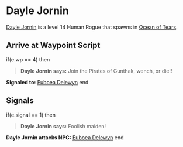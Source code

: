 # Dayle Jornin



[Dayle Jornin](/npc/69153) is a level 14 Human Rogue that spawns in [Ocean of Tears](/zone/69).



## Arrive at Waypoint Script

if(e.wp == 4) then


>**Dayle Jornin says:** Join the Pirates of Gunthak, wench, or die!!


**Signaled to:**  [Euboea Delewyn](/npc/69022)
end



## Signals

if(e.signal == 1) then


>**Dayle Jornin says:** Foolish maiden!


**Dayle Jornin attacks NPC:**  [Euboea Delewyn](/npc/69022)
end